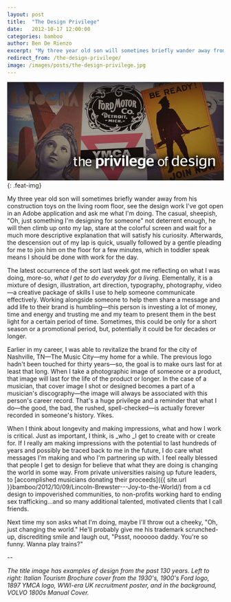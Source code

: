 ```yaml
---
layout: post
title:  "The Design Privilege"
date:   2012-10-17 12:00:00
categories: bamboo 
author: Ben De Rienzo
excerpt: "My three year old son will sometimes briefly wander away from his construction toys on the living room floor, see the design work I've got open in an Adobe application and ask me what I'm doing."
redirect_from: /the-design-privilege/
image: /images/posts/the-design-privilege.jpg
---
```



![The Design Privelege](/images/posts/the-design-privilege.jpg){: .feat-img}

My three year old son will sometimes briefly wander away from his construction toys on the living room floor, see the design work I've got open in an Adobe application and ask me what I'm doing. The casual, sheepish, "Oh, just something I'm designing for someone" not deterrent enough, he will then climb up onto my lap, stare at the colorful screen and wait for a much more descriptive explanation that will satisfy his curiosity. Afterwards, the descension out of my lap is quick, usually followed by a gentle pleading for me to join him on the floor for a few minutes, which in toddler speak means I should be done with work for the day.

The latest occurrence of the sort last week got me reflecting on what I was doing, more-so, _what I get to do everyday_ _for a living_. Elementally, it is a mixture of design, illustration, art direction, typography, photography, video—a creative package of skills I use to help someone communicate effectively. Working alongside someone to help them share a message and add life to their brand is humbling—this person is investing a lot of money, time and energy and trusting me and my team to present them in the best light for a certain period of time. Sometimes, this could be only for a short season or a promotional period, but, potentially it could be for decades or longer.

Earlier in my career, I was able to revitalize the brand for the city of Nashville, TN—The Music City—my home for a while. The previous logo hadn't been touched for thirty years—so, the goal is to make ours last for at least that long. When I take a photographic image of someone or a product, that image will last for the life of the product or longer. In the case of a musician, that cover image I shot or designed becomes a part of a musician's discography—the image will always be associated with this person's career record. That's a huge privilege and a reminder that what I do—the good, the bad, the rushed, spell-checked—is actually forever recorded in someone's history. Yikes.

When I think about longevity and making impressions, what and how I work is critical. Just as important, I think, is _who _I get to create with or create for. If I really am making impressions with the potential to last hundreds of years and possibly be traced back to me in the future, I do care what messages I'm making and who I'm partnering up with. I feel really blessed that people I get to design for believe that what they are doing is changing the world in some way. From private universities raising up future leaders, to [accomplished musicians donating their proceeds]({{ site.url }}bamboo/2012/10/09/Lincoln-Brewster---Joy-to-the-World/) from a cd design to impoverished communities, to non-profits working hard to ending sex trafficking…and so many additional talented, motivated clients that I call friends.

Next time my son asks what I'm doing, maybe I'll throw out a cheeky, "Oh, just changing the world." He'll probably give me his trademark scrunched-up, discrediting smile and laugh out, "Pssst, noooooo daddy. You're so funny. Wanna play trains?"

--

_The title image has examples of design from the past 130 years. Left to right: Italian Tourism Brochure cover from the 1930's, 1900's Ford logo, 1897 YMCA logo, WWI-era UK recruitment poster, and in the background, VOLVO 1800s Manual Cover._